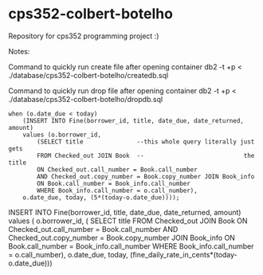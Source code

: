 # cps352-colbert-botelho
Repository for cps352 programming project :)


Notes:

Command to quickly run create file after opening container
db2 -t +p < ./database/cps352-colbert-botelho/createdb.sql

Command to quickly run drop file after opening container
db2 -t +p < ./database/cps352-colbert-botelho/dropdb.sql

	when (o.date_due < today)
		(INSERT INTO Fine(borrower_id, title, date_due, date_returned, amount)
		values (o.borrower_id,
			(SELECT title               --this whole query literally just gets
			FROM Checked_out JOIN Book  --                            the title
			ON Checked_out.call_number = Book.call_number
			AND Checked_out.copy_number = Book.copy_number JOIN Book_info
			ON Book.call_number = Book_info.call_number
			WHERE Book_info.call_number = o.call_number),
		o.date_due, today, (5*(today-o.date_due))));



INSERT INTO Fine(borrower_id, title, date_due, date_returned, amount) values (
		o.borrower_id,
		( SELECT title
		FROM Checked_out JOIN Book
		ON Checked_out.call_number = Book.call_number
		AND Checked_out.copy_number = Book.copy_number JOIN Book_info
		ON Book.call_number = Book_info.call_number
		WHERE Book_info.call_number = o.call_number),
		o.date_due, today, (fine_daily_rate_in_cents*(today-o.date_due)))